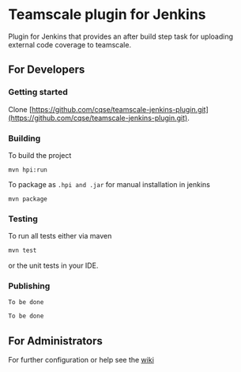 # Teamscale plugin for Jenkins

Plugin for Jenkins that provides an after build step task for 
uploading external code coverage to teamscale. 

## For Developers

### Getting started

Clone [https://github.com/cqse/teamscale-jenkins-plugin.git](https://github.com/cqse/teamscale-jenkins-plugin.git).


### Building


To build the project 
 ```
 mvn hpi:run
```

To package as ```.hpi and .jar``` for manual installation in jenkins
  ```
  mvn package
```


### Testing

To run all tests either via maven 

```bash
mvn test
```

or the unit tests in your IDE.

### Publishing

 `To be done` 

```bash
To be done
```



## For Administrators

For further configuration or help see the [wiki](https://github.com/cqse/teamscale-jenkins-plugin/wiki)
